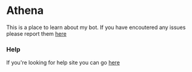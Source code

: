 # Athena
This is a place to learn about my bot.
If you have encoutered any issues please report them [here](https://github.com/AidenPearce7/Athena/issues)
### Help
If you're looking for help site you can go [here](https://aidenpearce7.github.io/Athena/help.html)